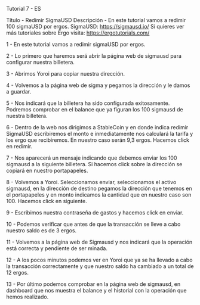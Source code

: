 Tutorial 7 - ES

Título - Redimir SigmaUSD
Descripción - En este tutorial vamos a redimir 100 sigmaUSD por ergos. SigmaUSD: https://sigmausd.io/ Si quieres ver más tutoriales sobre Ergo visita: https://ergotutorials.com/

1 - En este tutorial vamos a redimir sigmaUSD por ergos.

2 - Lo primero que haremos será abrir la página web de sigmausd para configurar nuestra billetera.

3 - Abrimos Yoroi para copiar nuestra dirección.

4 - Volvemos a la página web de sigma y pegamos la dirección y le damos a guardar. 

5 - Nos indicará que la billetera ha sido configurada exitosamente. Podremos comprobar en el balance que ya figuran los 100 sigmausd de nuestra billetera.

6 - Dentro de la web nos dirigimos a StableCoin y en donde indica redimir SigmaUSD escribiremos el monto e inmediatamente nos calculará la tarifa y los ergo que recibiremos. En nuestro caso serán 9,3 ergos. Hacemos click en redimir.

7 - Nos aparecerá un mensaje indicando que debemos enviar los 100 sigmausd a la siguiente billetera. Si hacemos click sobre la dirección se copiará en nuestro portapapeles.

8 - Volvemos a Yoroi. Seleccionamos enviar, seleccionamos el activo sigmausd, en la dirección de destino pegamos la dirección que tenemos en el portapapeles y en monto indicamos la cantidad que en nuestro caso son 100. Hacemos click en siguiente.

9 - Escribimos nuestra contraseña de gastos y hacemos click en enviar.

10 - Podemos verificar que antes de que la transacción se lleve a cabo nuestro saldo es de 3 ergos.

11 - Volvemos a la página web de Sigmausd y nos indicará que la operación está correcta y pendiente de ser minada.

12 - A los pocos minutos podemos ver en Yoroi que ya se ha llevado a cabo la transacción correctamente y que nuestro saldo ha cambiado a un total de 12 ergos. 

13 - Por último podemos comprobar en la página web de sigmausd, en dashboard que nos muestra el balance y el historial con la operación que hemos realizado.